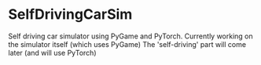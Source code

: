 # SelfDrivingCarSim
Self driving car simulator using PyGame and PyTorch.
Currently working on the simulator itself (which uses PyGame)
The 'self-driving' part will come later (and will use PyTorch)
